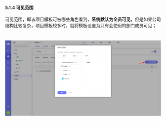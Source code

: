#### 5.1.4 可见范围


可见范围，即该项目模板可被哪些角色看到，**系统默认为全员可见**，但是如果公司结构比较复杂，项目模板较多时，就将模板设置为只有会使用的部门成员可见；

# ![](/assets/管理员手册-项目模板1.png)